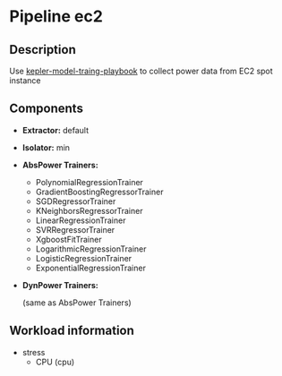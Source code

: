 
# Pipeline ec2 

## Description

Use [kepler-model-traing-playbook](https://github.com/sustainable-computing-io/kepler-model-training-playbook) to collect power data from EC2 spot instance

## Components

- **Extractor:** default
- **Isolator:** min
- **AbsPower Trainers:**

  - PolynomialRegressionTrainer
  - GradientBoostingRegressorTrainer
  - SGDRegressorTrainer
  - KNeighborsRegressorTrainer
  - LinearRegressionTrainer
  - SVRRegressorTrainer
  - XgboostFitTrainer
  - LogarithmicRegressionTrainer
  - LogisticRegressionTrainer
  - ExponentialRegressionTrainer


- **DynPower Trainers:** 

  (same as AbsPower Trainers)

## Workload information

  - stress
    - CPU (cpu)

